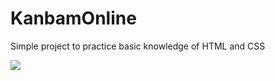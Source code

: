 # KanbamOnline
Simple project to practice basic knowledge of HTML and CSS

![](https://github.com/lucavini/KanbamOnline/tree/main/img/screenShotKanban.png)
